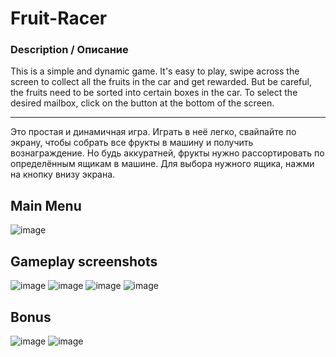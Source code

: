 # Fruit-Racer
### Description / Описание
This is a simple and dynamic game. It's easy to play, swipe across the screen to collect all the fruits in the car and get rewarded. But be careful, the fruits need to be sorted into certain boxes in the car. To select the desired mailbox, click on the button at the bottom of the screen.
________________
Это простая и динамичная игра. Играть в неё легко, свайпайте по экрану, чтобы собрать все фрукты в машину и получить вознаграждение. Но будь аккуратней, фрукты нужно рассортировать по определённым ящикам в машине. Для выбора нужного ящика, нажми на кнопку внизу экрана.
## Main Menu
![image](https://github.com/Krpfsh/Fruit-Racer/assets/68349933/1b1412dd-8528-4685-9d3d-fcb4df348612)
## Gameplay screenshots
![image](https://github.com/Krpfsh/Fruit-Racer/assets/68349933/22cb38fe-0e57-4dc3-a5c9-1847a5ad177c)
![image](https://github.com/Krpfsh/Fruit-Racer/assets/68349933/8f3232e4-126a-486b-86a0-a13a8d1a29dc)
![image](https://github.com/Krpfsh/Fruit-Racer/assets/68349933/e8ea69fc-cdfe-46b0-84f6-3062cf7ddb7b)
![image](https://github.com/Krpfsh/Fruit-Racer/assets/68349933/3565c42f-a33f-437b-9298-c9bee6797506)
## Bonus
![image](https://github.com/Krpfsh/Fruit-Racer/assets/68349933/e0bb3b34-ce29-4d32-953b-31aeac4651bd)
![image](https://github.com/Krpfsh/Fruit-Racer/assets/68349933/003b2119-8b71-49db-8b91-90a07b62957b)
